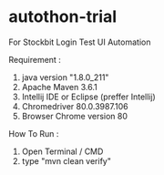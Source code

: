 # autothon-trial
For Stockbit Login Test UI Automation

Requirement :
1. java version "1.8.0_211"
2. Apache Maven 3.6.1
3. Intellij IDE or Eclipse (preffer Intellij)
4. Chromedriver 80.0.3987.106
5. Browser Chrome version 80

How To Run :
1. Open Terminal / CMD
2. type "mvn clean verify"
